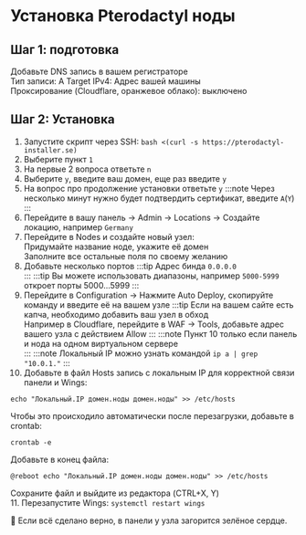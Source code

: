 # Установка Pterodactyl ноды
## Шаг 1: подготовка
Добавьте DNS запись в вашем регистраторе  
Тип записи: A 
Target IPv4: Адрес вашей машины  
Проксирование (Cloudflare, оранжевое облако): выключено  

## Шаг 2: Установка
1. Запустите скрипт через SSH: `bash <(curl -s https://pterodactyl-installer.se)`
2. Выберите пункт `1`
3. На первые 2 вопроса ответьте `n`
4. Выберите `y`, введите ваш домен, еще раз введите `y`
5. На вопрос про продолжение установки ответьте `y`
:::note
Через несколько минут нужно будет подтвердить сертификат, введите `A`(`Y`)
:::
6. Перейдите в вашу панель -> Admin -> Locations -> Создайте локацию, например `Germany`
7. Перейдите в Nodes и создайте новый узел:  
Придумайте название ноде, укажите её домен  
Заполните все остальные поля по своему желанию
8. Добавьте несколько портов
:::tip
Адрес бинда `0.0.0.0`  
:::
:::tip
Вы можете использовать диапазоны, например `5000-5999` откроет порты 5000...5999
:::
9. Перейдите в Configuration -> Нажмите Auto Deploy, скопируйте команду и введите её на вашем узле
:::tip
Если на вашем сайте есть капча, необходимо добавить ваш узел в обход  
Например в Cloudflare, перейдите в WAF -> Tools, добавьте адрес вашего узла с действием Allow
:::
:::note
Пункт 10 только если панель и нода на одном виртуальном сервере  
:::
:::note
Локальный IP можно узнать командой `ip a | grep "10.0.1."`
:::
10. Добавьте в файл Hosts запись с локальным IP для корректной связи панели и Wings:
```
echo "Локальный.IP домен.ноды домен.ноды" >> /etc/hosts
```
Чтобы это происходило автоматически после перезагрузки, добавьте в crontab:
```
crontab -e
```
Добавьте в конец файла:
```
@reboot echo "Локальный.IP домен.ноды домен.ноды" >> /etc/hosts
```
Сохраните файл и выйдите из редактора (CTRL+X, Y)  
11. Перезапустите Wings: `systemctl restart wings`

🎉 Если всё сделано верно, в панели у узла загорится зелёное сердце.
